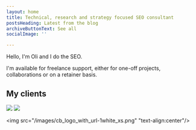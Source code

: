 ```yaml
---
layout: home
title: Technical, research and strategy focused SEO consultant
postsHeading: Latest from the blog
archiveButtonText: See all
socialImage: ''

---
```

Hello, I'm Oli and I do the SEO.

I'm available for freelance support, either for one-off projects, collaborations or on a retainer basis.

## My clients

![](/images/cb_logo_with_url-1white_xs.png)		![](/images/skates-co-uk_xs.png)

<img src="/images/cb_logo_with_url-1white_xs.png" "text-align:center"/>